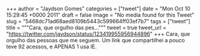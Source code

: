
+++
author = "Jaydson Gomes"
categories = ["tweet"]
date = "Mon Oct 10 15:29:45 +0000 2011"
draft = false
image = "No media found for this Tweet"
slug = "5468dc71ad68aed8109b5443c599664ff03ef7b7"
tags = ["tweet"]
title = """Cara, que orgulho das pes..."""
tweet = true
tweet_url = "https://twitter.com/jaydson/status/123419955956944896"
+++
Cara, que orgulho das pessoas que me seguem. Um link que compartilhei a pouco teve 92 acessos, e APENAS 1 usa IE.
